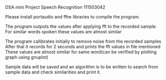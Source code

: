 DSA mini Project
Speech Recognition
111503042

Please install portaudio and fftw libraries to compile the program.

The program outputs the values after applying fft to the recorded sample.
For similar words spoken these values are almost similar

The program callibrates initially to remove noise from the recorded samples
After that it records for 2 seconds and prints the fft values in file mentioned
These values are almost similar for same word(can be verified by plotting graph using gnuplot)

Sample data will be saved and an algorithm is to be written to search from sample data and check similarities and print it.

